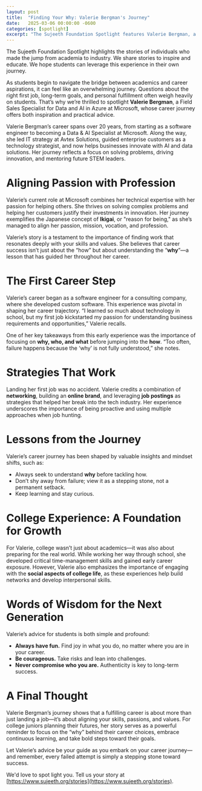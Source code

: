 ```yaml
---
layout: post
title:  "Finding Your Why: Valerie Bergman's Journey"
date:   2025-03-06 00:00:00 -0600
categories: [spotlight]
excerpt: "The Sujeeth Foundation Spotlight features Valerie Bergman, a Microsoft Field Sales Specialist, whose 20-year career journey offers valuable lessons for students transitioning from academia to industry. Valerie emphasizes the importance of aligning passion with profession, focusing on the why behind career choices, and the power of networking, resilience, and continuous learning. Her story inspires students to embrace challenges, stay authentic, and take bold steps toward their goals."
---
```

The Sujeeth Foundation Spotlight highlights the stories of individuals who made the jump from academia to industry.  We share stories to inspire and educate.  We hope students can leverage this experience in their own journey.

As students begin to navigate the bridge between academics and career aspirations, it can feel like an overwhelming journey. Questions about the right first job, long-term goals, and personal fulfillment often weigh heavily on students. That’s why we’re thrilled to spotlight **Valerie Bergman**, a Field Sales Specialist for Data and AI in Azure at Microsoft, whose career journey offers both inspiration and practical advice.
 
Valerie Bergman’s career spans over 20 years, from starting as a software engineer to becoming a Data & AI Specialist at Microsoft. Along the way, she led IT strategy at Avtex Solutions, guided enterprise customers as a technology strategist, and now helps businesses innovate with AI and data solutions. Her journey reflects a focus on solving problems, driving innovation, and mentoring future STEM leaders.
 
# Aligning Passion with Profession
Valerie’s current role at Microsoft combines her technical expertise with her passion for helping others. She thrives on solving complex problems and helping her customers justify their investments in innovation. Her journey exemplifies the Japanese concept of **Ikigai**, or "reason for being," as she’s managed to align her passion, mission, vocation, and profession.
 
Valerie’s story is a testament to the importance of finding work that resonates deeply with your skills and values. She believes that career success isn’t just about the “how” but about understanding the “**why**”—a lesson that has guided her throughout her career.
 
# The First Career Step
Valerie’s career began as a software engineer for a consulting company, where she developed custom software. This experience was pivotal in shaping her career trajectory. “I learned so much about technology in school, but my first job kickstarted my passion for understanding business requirements and opportunities,” Valerie recalls.

One of her key takeaways from this early experience was the importance of focusing on **why, who, and what** before jumping into the **how**. “Too often, failure happens because the ‘why’ is not fully understood,” she notes.
 
# Strategies That Work
Landing her first job was no accident. Valerie credits a combination of **networking**, building an **online brand**, and leveraging **job postings** as strategies that helped her break into the tech industry. Her experience underscores the importance of being proactive and using multiple approaches when job hunting.
 
# Lessons from the Journey
Valerie’s career journey has been shaped by valuable insights and mindset shifts, such as:
- Always seek to understand **why** before tackling how.
- Don’t shy away from failure; view it as a stepping stone, not a permanent setback.
- Keep learning and stay curious.
 
# College Experience: A Foundation for Growth
For Valerie, college wasn’t just about academics—it was also about preparing for the real world. While working her way through school, she developed critical time-management skills and gained early career exposure. However, Valerie also emphasizes the importance of engaging with the **social aspects of college life**, as these experiences help build networks and develop interpersonal skills.
 
# Words of Wisdom for the Next Generation
Valerie’s advice for students is both simple and profound:
- **Always have fun.** Find joy in what you do, no matter where you are in your career.
- **Be courageous.** Take risks and lean into challenges.
- **Never compromise who you are.** Authenticity is key to long-term success.
 
# A Final Thought
Valerie Bergman’s journey shows that a fulfilling career is about more than just landing a job—it’s about aligning your skills, passions, and values. For college juniors planning their futures, her story serves as a powerful reminder to focus on the “why” behind their career choices, embrace continuous learning, and take bold steps toward their goals.
 
Let Valerie’s advice be your guide as you embark on your career journey—and remember, every failed attempt is simply a stepping stone toward success.

We'd love to spot light you.  Tell us your story at [https://www.sujeeth.org/stories](https://www.sujeeth.org/stories).
